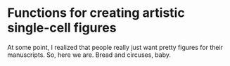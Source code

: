 # Functions for creating artistic single-cell figures

At some point, I realized that people really just want pretty figures for their manuscripts.
So, here we are.
Bread and circuses, baby.
